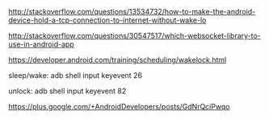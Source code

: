 http://stackoverflow.com/questions/13534732/how-to-make-the-android-device-hold-a-tcp-connection-to-internet-without-wake-lo

http://stackoverflow.com/questions/30547517/which-websocket-library-to-use-in-android-app

https://developer.android.com/training/scheduling/wakelock.html

sleep/wake:
adb shell input keyevent 26

unlock:
adb shell input keyevent 82

https://plus.google.com/+AndroidDevelopers/posts/GdNrQciPwqo
